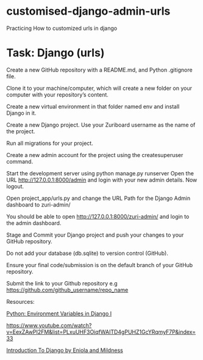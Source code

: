 # customised-django-admin-urls
Practicing How to customized urls in django
# Task: Django (urls)


Create a new GitHub repository with a README.md, and Python .gitignore file.

Clone it to your machine/computer, which will create a new folder on your computer with your repository’s content.

Create a new virtual environment in that folder named env and install Django in it.

Create a new Django project. Use your Zuriboard username as the name of the project.

 

Run all migrations for your project.

 

Create a new admin account for the project using the createsuperuser command. 

 

Start the development server using python manage.py runserver
Open the URL  http://127.0.0.1:8000/admin and login with your new admin details. Now logout.

 

Open project_app/urls.py and change the URL Path for the Django Admin dashboard to zuri-admin/

You should be able to open http://127.0.0.1:8000/zuri-admin/ and login to the admin dashboard.

Stage and Commit your Django project and push your changes to your GitHub repository. 

Do not add your database (db.sqlite) to version control (GitHub). 

Ensure your final code/submission is on the default branch of your GitHub repository.

Submit the link to your Github repository e.g https://github.com/github_username/repo_name

 


Resources:

[Python: Environment Variables in Django I](https://www.youtube.com/watch?v=ceSm2yE97VE&list=PLxuUHF3OiqfWAITD4gPUHZ1GcYRqmyF7P&index=36)

https://www.youtube.com/watch?v=EexZAwPI2FM&list=PLxuUHF3OiqfWAITD4gPUHZ1GcYRqmyF7P&index=33 

[Introduction To Django by Eniola and Mildness](https://www.youtube.com/watch?v=fun0b0C2hAM&list=PLxuUHF3OiqfUre0fws5Y33YMfGJnzTBMZ&index=11)

 
